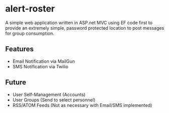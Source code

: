 alert-roster
============

A simple web application written in ASP.net MVC using EF code first to provide an extremely simple, password protected location to post messages for group consumption.

## Features

- Email Notification via MailGun
- SMS Notification via Twilio

## Future

- User Self-Management (Accounts)
- User Groups (Send to select personnel)
- RSS/ATOM Feeds (Not as necessary with Email/SMS implemented)
